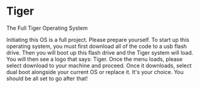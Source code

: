 # Tiger
The Full Tiger Operating System

Initiating this OS is a full project. Please prepare yourself.
To start up this operating system, you must first download all of the code to a usb flash drive.
Then you will boot up this flash drive and the Tiger system will load. You will then see a logo that says: Tiger.
Once the menu loads, please select download to your machine and proceed.
Once it downloads, select dual boot alongside your current OS or replace it. It's your choice.
You should be all set to go after that!
